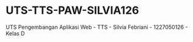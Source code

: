# UTS-TTS-PAW-SILVIA126
UTS Pengembangan Aplikasi Web - TTS - Silvia Febriani - 1227050126 - Kelas D
